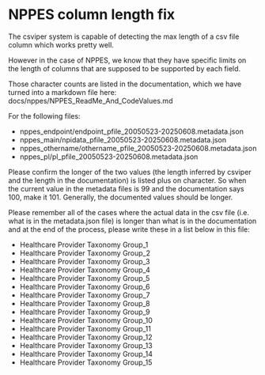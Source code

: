 NPPES column length fix
==============

The csviper system is capable of detecting the max length of a csv file column which works pretty well.

However in the case of NPPES, we know that they have specific limits on the length of columns that are supposed to be supported by each field.

Those character counts are listed in the documentation, which we have turned into a markdown file here: docs/nppes/NPPES_ReadMe_And_CodeValues.md

For the following files:

* nppes_endpoint/endpoint_pfile_20050523-20250608.metadata.json
* nppes_main/npidata_pfile_20050523-20250608.metadata.json
* nppes_othername/othername_pfile_20050523-20250608.metadata.json
* nppes_pl/pl_pfile_20050523-20250608.metadata.json

Please confirm the longer of the two values (the length inferred by csviper and the length in the documentation) is listed plus on character.
So when the current value in the metadata files is 99 and the documentation says 100, make it 101.
Generally, the documented values should be longer.

Please remember all of the cases where the actual data in the csv file (i.e. what is in the metadata.json file) is longer than what is in the documentation and at the end of the process, please write these in a list below in this file:

* Healthcare Provider Taxonomy Group_1
* Healthcare Provider Taxonomy Group_2
* Healthcare Provider Taxonomy Group_3
* Healthcare Provider Taxonomy Group_4
* Healthcare Provider Taxonomy Group_5
* Healthcare Provider Taxonomy Group_6
* Healthcare Provider Taxonomy Group_7
* Healthcare Provider Taxonomy Group_8
* Healthcare Provider Taxonomy Group_9
* Healthcare Provider Taxonomy Group_10
* Healthcare Provider Taxonomy Group_11
* Healthcare Provider Taxonomy Group_12
* Healthcare Provider Taxonomy Group_13
* Healthcare Provider Taxonomy Group_14
* Healthcare Provider Taxonomy Group_15
